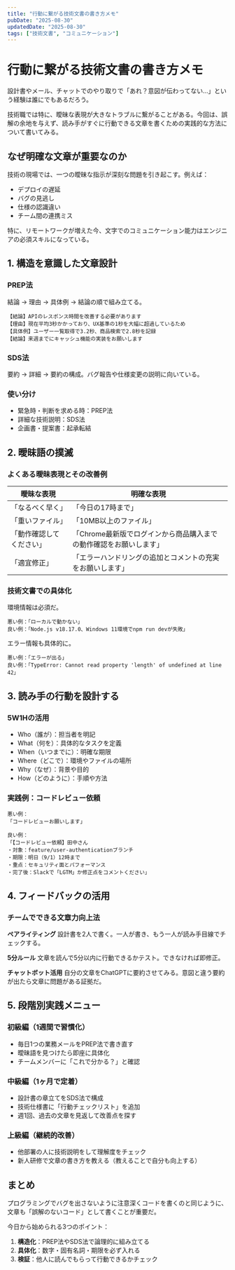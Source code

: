 ```yaml
---
title: "行動に繋がる技術文書の書き方メモ"
pubDate: "2025-08-30"
updatedDate: "2025-08-30"
tags: ["技術文書", "コミュニケーション"]
---
```

# 行動に繋がる技術文書の書き方メモ

設計書やメール、チャットでのやり取りで「あれ？意図が伝わってない...」という経験は誰にでもあるだろう。

技術職では特に、曖昧な表現が大きなトラブルに繋がることがある。今回は、誤解の余地を与えず、読み手がすぐに行動できる文章を書くための実践的な方法について書いてみる。

## なぜ明確な文章が重要なのか

技術の現場では、一つの曖昧な指示が深刻な問題を引き起こす。例えば：

- デプロイの遅延
- バグの見逃し
- 仕様の認識違い
- チーム間の連携ミス

特に、リモートワークが増えた今、文字でのコミュニケーション能力はエンジニアの必須スキルになっている。

## 1. 構造を意識した文章設計

### PREP法

結論 → 理由 → 具体例 → 結論の順で組み立てる。

```plain text
【結論】APIのレスポンス時間を改善する必要があります
【理由】現在平均3秒かかっており、UX基準の1秒を大幅に超過しているため
【具体例】ユーザー一覧取得で3.2秒、商品検索で2.8秒を記録
【結論】来週までにキャッシュ機能の実装をお願いします
```

### SDS法

要約 → 詳細 → 要約の構成。バグ報告や仕様変更の説明に向いている。

### 使い分け

- 緊急時・判断を求める時：PREP法
- 詳細な技術説明：SDS法
- 企画書・提案書：起承転結

## 2. 曖昧語の撲滅

### よくある曖昧表現とその改善例

| 曖昧な表現        | 明確な表現                                |
| ------------ | ------------------------------------ |
| 「なるべく早く」     | 「今日の17時まで」                           |
| 「重いファイル」     | 「10MB以上のファイル」                        |
| 「動作確認してください」 | 「Chrome最新版でログインから商品購入までの動作確認をお願いします」 |
| 「適宜修正」       | 「エラーハンドリングの追加とコメントの充実をお願いします」        |

### 技術文書での具体化

環境情報は必須だ。

```plain text
悪い例：「ローカルで動かない」
良い例：「Node.js v18.17.0、Windows 11環境でnpm run devが失敗」
```

エラー情報も具体的に。

```plain text
悪い例：「エラーが出る」
良い例：「TypeError: Cannot read property 'length' of undefined at line 42」
```

## 3. 読み手の行動を設計する

### 5W1Hの活用

- Who（誰が）：担当者を明記
- What（何を）：具体的なタスクを定義
- When（いつまでに）：明確な期限
- Where（どこで）：環境やファイルの場所
- Why（なぜ）：背景や目的
- How（どのように）：手順や方法

### 実践例：コードレビュー依頼

```plain text
悪い例：
「コードレビューお願いします」

良い例：
「【コードレビュー依頼】田中さん
・対象：feature/user-authenticationブランチ
・期限：明日（9/1）12時まで
・重点：セキュリティ面とパフォーマンス
・完了後：Slackで「LGTM」か修正点をコメントください」
```

## 4. フィードバックの活用

### チームでできる文章力向上法

**ペアライティング**
設計書を2人で書く。一人が書き、もう一人が読み手目線でチェックする。

**5分ルール**
文章を読んで5分以内に行動できるかテスト。できなければ即修正。

**チャットボット活用**
自分の文章をChatGPTに要約させてみる。意図と違う要約が出たら文章に問題がある証拠だ。

## 5. 段階別実践メニュー

### 初級編（1週間で習慣化）

- 毎日1つの業務メールをPREP法で書き直す
- 曖昧語を見つけたら即座に具体化
- チームメンバーに「これで分かる？」と確認

### 中級編（1ヶ月で定着）

- 設計書の章立てをSDS法で構成
- 技術仕様書に「行動チェックリスト」を追加
- 週1回、過去の文章を見返して改善点を探す

### 上級編（継続的改善）

- 他部署の人に技術説明をして理解度をチェック
- 新人研修で文章の書き方を教える（教えることで自分も向上する）

## まとめ

プログラミングでバグを出さないように注意深くコードを書くのと同じように、文章も「誤解のないコード」として書くことが重要だ。

今日から始められる3つのポイント：

1. **構造化**：PREP法やSDS法で論理的に組み立てる
2. **具体化**：数字・固有名詞・期限を必ず入れる
3. **検証**：他人に読んでもらって行動できるかチェック
